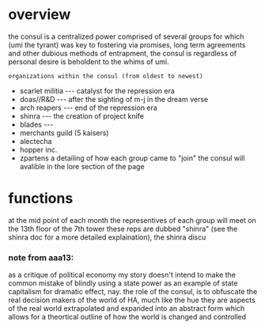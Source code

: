 # overview
  the consul is a centralized power comprised of several groups for which (umi the tyrant) was key to fostering
  via promises, long term agreements and other dubious methods of entrapment, the consul is regardless of personal
  desire is beholdent to the whims of umi.

    organizations within the consul (from oldest to newest)
  - scarlet militia --- catalyst for the repression era
  - doas//R&D --- after the sighting of m-j in the dream verse
  - arch reapers --- end of the repression era
  - shinra --- the creation of project knife
  - blades --- 
  - merchants guild (5 kaisers)
  - alectecha
  - hopper inc.
  - zpartens
  a detailing of how each group came to "join" the consul will avalible in the lore section of the page

# functions
  at the mid point of each month the representives of each group will meet on the 13th floor of the 7th tower
  these reps are dubbed "shinra" (see the shinra doc for a more detailed explaination), the shinra discu

### note from aaa13:
  as a critique of political economy my story doesn't intend to make the common mistake of blindly
  using a state power as an example of state capitalism for dramatic effect, nay. the role of the consul,
  is to obfuscate the real decision makers of the world of HA, much like the hue they are aspects of the
  real world extrapolated and expanded into an abstract form which allows for a theortical outline of 
  how the world is changed and controlled
